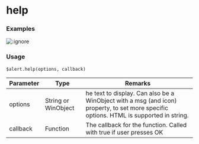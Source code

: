 # help

### Examples

![](assets/alertHelp.png ':ignore')

### Usage

`$alert.help(options, callback)`

| Parameter | Type                | Remarks                                                                                                                                |
| --------- | ------------------- | -------------------------------------------------------------------------------------------------------------------------------------- |
| options   | String or WinObject | he text to display. Can also be a WinObject with a msg (and icon) property, to set more specific options. HTML is supported in string. |
| callback  | Function            | The callback for the function. Called with true if user presses OK                                                                     |
